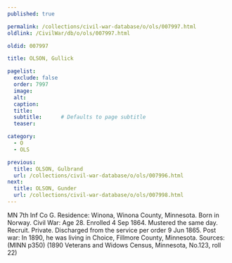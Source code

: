 ```yaml
---
published: true

permalink: /collections/civil-war-database/o/ols/007997.html
oldlink: /CivilWar/db/o/ols/007997.html

oldid: 007997

title: OLSON, Gullick

pagelist:
  exclude: false
  order: 7997
  image: 
  alt:
  caption:
  title:
  subtitle:      # Defaults to page subtitle
  teaser:

category: 
  - O 
  - OLS

previous:
  title: OLSON, Gulbrand
  url: /collections/civil-war-database/o/ols/007996.html  
next:
  title: OLSON, Gunder
  url: /collections/civil-war-database/o/ols/007998.html   
---
```

MN 7th Inf Co G. Residence: Winona, Winona County, Minnesota. Born in Norway. Civil War: Age 28. Enrolled 4 Sep 1864. Mustered the same day. Recruit. Private. Discharged from the service per order 9 Jun 1865. Post war: In 1890, he was living in Choice, Fillmore County, Minnesota. Sources: (MINN p350) (1890 Veterans and Widows Census, Minnesota, No.123, roll 22)
